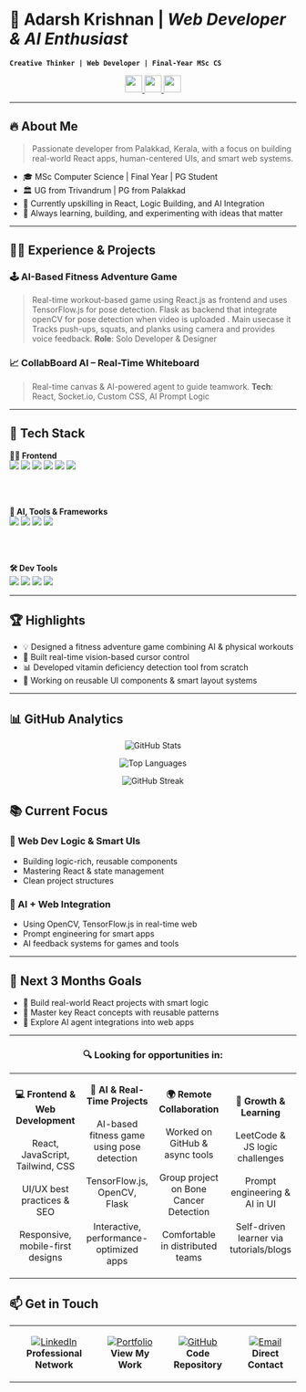# 👋 Adarsh Krishnan | *Web Developer & AI Enthusiast*

**`Creative Thinker | Web Developer | Final-Year MSc CS`**
<p align="center">
  <a href="[https://linkedin.com/in/adarshkrishnanp](https://www.linkedin.com/in/adarshkrishnanp)">
    <img src="https://img.shields.io/badge/-LinkedIn-blue?style=flat-square&logo=linkedin"  height="30"/>
  </a>
  <a href="[https://github.com/AdarshKrishnan007](https://github.com/AdarshKrishnan007)">
    <img src="https://img.shields.io/badge/-GitHub-181717?style=flat-square&logo=github"  height="30" />
  </a>
  <a href="mailto:adarshkrishnanpalayil@gamil.com">
    <img src="https://img.shields.io/badge/-Email-D14836?style=flat-square&logo=gmail&logoColor=white"  height="30" />
  </a>
</p>


---
## 🔥 About Me

> Passionate developer from Palakkad, Kerala, with a focus on building real-world React apps, human-centered UIs, and smart web systems.

- 🎓 MSc Computer Science | Final Year | PG Student
- 🏛️ UG from Trivandrum | PG from Palakkad
- 🌱 Currently upskilling in React, Logic Building, and AI Integration
- 🧠 Always learning, building, and experimenting with ideas that matter

---

## 🧑‍💻 Experience & Projects

### 🕹️ **AI-Based Fitness Adventure Game**
> Real-time workout-based game using React.js as frontend and uses TensorFlow.js for pose detection. Flask as backend that integrate openCV for pose detection when video is uploaded . Main usecase it Tracks push-ups, squats, and planks using camera and provides voice feedback.
> **Role**: Solo Developer & Designer



### 📈 **CollabBoard AI – Real-Time Whiteboard**
> Real-time canvas & AI-powered agent to guide teamwork.
> **Tech**: React, Socket.io, Custom CSS, AI Prompt Logic

---

## 🧰 Tech Stack

<p align="center">

<!-- Frontend -->
<strong>👨‍🎨 Frontend</strong><br>
<img src="https://img.shields.io/badge/React-20232A?style=for-the-badge&logo=react" />
<img src="https://img.shields.io/badge/HTML5-E34F26?style=for-the-badge&logo=html5&logoColor=white" />
<img src="https://img.shields.io/badge/CSS3-1572B6?style=for-the-badge&logo=css3&logoColor=white" />
<img src="https://img.shields.io/badge/JavaScript-F7DF1E?style=for-the-badge&logo=javascript" />
<img src="https://img.shields.io/badge/Tailwind_CSS-38B2AC?style=for-the-badge&logo=tailwind-css&logoColor=white" />
<img src="https://img.shields.io/badge/Bootstrap-563D7C?style=for-the-badge&logo=bootstrap&logoColor=white" />

<br><br>

<!-- Tools & Frameworks -->
<strong>🧠 AI, Tools & Frameworks</strong><br>
<img src="https://img.shields.io/badge/TensorFlow.js-FF6F00?style=for-the-badge&logo=tensorflow" />
<img src="https://img.shields.io/badge/OpenCV-5C3EE8?style=for-the-badge&logo=opencv&logoColor=white" />
<img src="https://img.shields.io/badge/Flask-000000?style=for-the-badge&logo=flask&logoColor=white" />
<img src="https://img.shields.io/badge/WordPress-21759B?style=for-the-badge&logo=wordpress&logoColor=white" />

<br><br>

<!-- Dev Tools -->
<strong>🛠️ Dev Tools</strong><br>
<img src="https://img.shields.io/badge/VS_Code-007ACC?style=for-the-badge&logo=visual-studio-code&logoColor=white" />
<img src="https://img.shields.io/badge/Git-F05032?style=for-the-badge&logo=git&logoColor=white" />
<img src="https://img.shields.io/badge/GitHub-181717?style=for-the-badge&logo=github" />
<img src="https://img.shields.io/badge/Chrome_DevTools-4285F4?style=for-the-badge&logo=google-chrome&logoColor=white" />

</p>

---

## 🏆 Highlights

- 💡 Designed a fitness adventure game combining AI & physical workouts
- 📸 Built real-time vision-based cursor control
- 📊 Developed vitamin deficiency detection tool from scratch
- 🎨 Working on reusable UI components & smart layout systems

---

## 📊 **GitHub Analytics**

<div align="center">

![GitHub Stats](https://github-readme-stats.vercel.app/api?username=AdarshKrishnan007&show_icons=true&theme=radical&hide_border=true&count_private=true)

![Top Languages](https://github-readme-stats.vercel.app/api/top-langs/?username=AdarshKrishnan007&layout=compact&theme=radical&hide_border=true)

![GitHub Streak](https://github-readme-streak-stats.herokuapp.com/?user=AdarshKrishnan007&theme=radical&hide_border=true)

</div>

## 📚 Current Focus

### 🚀 Web Dev Logic & Smart UIs
- Building logic-rich, reusable components
- Mastering React & state management
- Clean project structures

### 🤖 AI + Web Integration
- Using OpenCV, TensorFlow.js in real-time web
- Prompt engineering for smart apps
- AI feedback systems for games and tools

---

## 🎯 Next 3 Months Goals
- 🚀 Build real-world React projects with smart logic
- 📘 Master key React concepts with reusable patterns
- 🧠 Explore AI agent integrations into web apps

---

<div align="center">

### 🔍 **Looking for opportunities in:**

</div>

<table>
<tr>
<td align="center" width="25%">

**💻 Frontend & Web Development**  
<br>
React, JavaScript, Tailwind, CSS  
<br>
UI/UX best practices & SEO  
<br>
Responsive, mobile-first designs

</td>
<td align="center" width="25%">

**🧠 AI & Real-Time Projects**  
<br>
AI-based fitness game using pose detection  
<br>
TensorFlow.js, OpenCV, Flask  
<br>
Interactive, performance-optimized apps

</td>
<td align="center" width="25%">

**🌍 Remote Collaboration**  
<br>
Worked on GitHub & async tools  
<br>
Group project on Bone Cancer Detection  
<br>
Comfortable in distributed teams

</td>
<td align="center" width="25%">

**🚀 Growth & Learning**  
<br>
LeetCode & JS logic challenges  
<br>
Prompt engineering & AI in UI  
<br>
Self-driven learner via tutorials/blogs

</td>
</tr>
</table>


## 📫 **Get in Touch**

<div align="center">

<table>
<tr>
<td align="center">

[![LinkedIn](https://img.shields.io/badge/LinkedIn-0077B5?style=for-the-badge&logo=linkedin&logoColor=white)](https://www.linkedin.com/in/adarshkrishnanp)
<br>
**Professional Network**

</td>
<td align="center">

[![Portfolio](https://img.shields.io/badge/Portfolio-FF5722?style=for-the-badge&logo=google-chrome&logoColor=white)](https://adarshkrishnanp-portfolio-website.netlify.app/)
<br>
**View My Work**

</td>
<td align="center">

[![GitHub](https://img.shields.io/badge/GitHub-100000?style=for-the-badge&logo=github&logoColor=white)](https://github.com/AdarshKrishnan007)
<br>
**Code Repository**

</td>
<td align="center">

[![Email](https://img.shields.io/badge/Email-D14836?style=for-the-badge&logo=gmail&logoColor=white)](mailto:adarshkrishnanpalayil@gamil.com)
<br>
**Direct Contact**

</td>
</tr>
</table>

</div>

